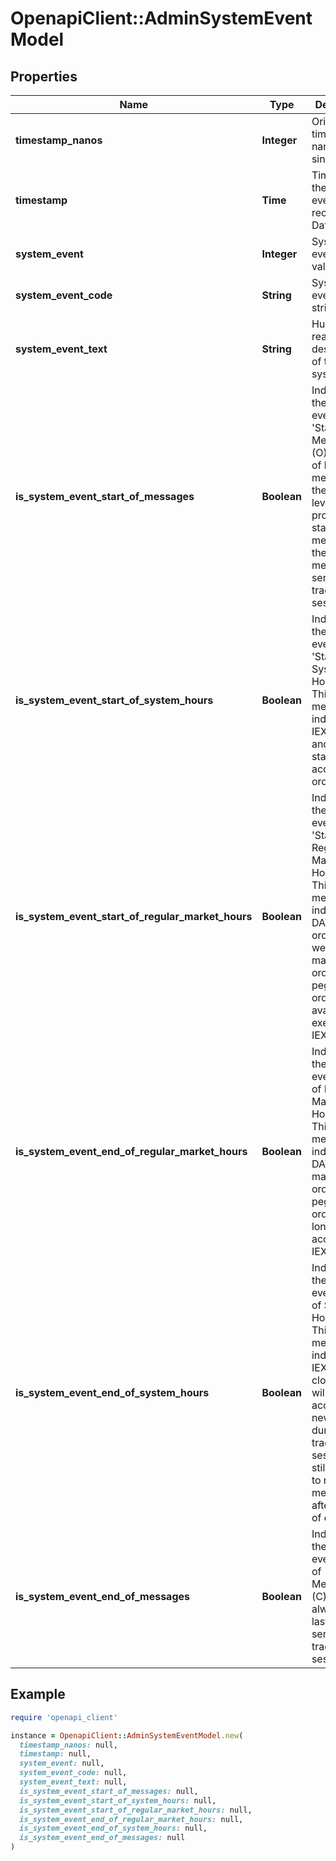 # OpenapiClient::AdminSystemEventModel

## Properties

| Name | Type | Description | Notes |
| ---- | ---- | ----------- | ----- |
| **timestamp_nanos** | **Integer** | Original timestamp in nanoseconds since epoch | [optional] |
| **timestamp** | **Time** | Time when the system event was recorded as DateTime | [optional] |
| **system_event** | **Integer** | System event as byte value | [optional] |
| **system_event_code** | **String** | System event as string | [optional] |
| **system_event_text** | **String** | Human-readable description of the system event | [optional] |
| **is_system_event_start_of_messages** | **Boolean** | Indicates if the system event is &#39;Start of Messages&#39; (O).  Outside of heartbeat messages on the lower level protocol,   the start of day message is the first message sent in any trading session. | [optional] |
| **is_system_event_start_of_system_hours** | **Boolean** | Indicates if the system event is &#39;Start of System Hours&#39; (S).  This message indicates that IEX is open and ready to start accepting orders. | [optional] |
| **is_system_event_start_of_regular_market_hours** | **Boolean** | Indicates if the system event is &#39;Start of Regular Market Hours&#39; (R).  This message indicates that DAY and GTX orders, as well as market orders and pegged orders,   are available for execution on IEX. | [optional] |
| **is_system_event_end_of_regular_market_hours** | **Boolean** | Indicates if the system event is &#39;End of Regular Market Hours&#39; (M).  This message indicates that DAY orders, market orders, and pegged orders   are no longer accepted by IEX. | [optional] |
| **is_system_event_end_of_system_hours** | **Boolean** | Indicates if the system event is &#39;End of System Hours&#39; (E).  This message indicates that IEX is now closed and will not accept   any new orders during this trading session. It is still possible   to receive messages after the end of day. | [optional] |
| **is_system_event_end_of_messages** | **Boolean** | Indicates if the system event is &#39;End of Messages&#39; (C).  This is always the last message sent in any trading session. | [optional] |

## Example

```ruby
require 'openapi_client'

instance = OpenapiClient::AdminSystemEventModel.new(
  timestamp_nanos: null,
  timestamp: null,
  system_event: null,
  system_event_code: null,
  system_event_text: null,
  is_system_event_start_of_messages: null,
  is_system_event_start_of_system_hours: null,
  is_system_event_start_of_regular_market_hours: null,
  is_system_event_end_of_regular_market_hours: null,
  is_system_event_end_of_system_hours: null,
  is_system_event_end_of_messages: null
)
```

